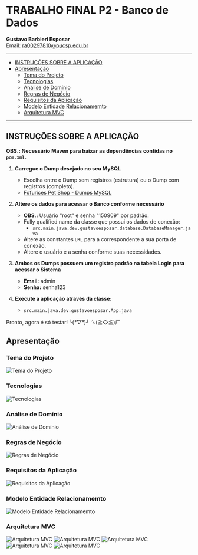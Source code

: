 # TRABALHO FINAL P2 - Banco de Dados 

**Gustavo Barbieri Esposar**  
Email: [ra00297810@pucsp.edu.br](mailto:ra00297810@pucsp.edu.br)

---

<!-- TOC -->

- [INSTRUÇÕES SOBRE A APLICAÇÃO](#instruções-sobre-a-aplicação)
- [Apresentação](#apresentação)
    - [Tema do Projeto](#tema-do-projeto)
    - [Tecnologias](#tecnologias)
    - [Análise de Domínio](#análise-de-domínio)
    - [Regras de Negócio](#regras-de-negócio)
    - [Requisitos da Aplicação](#requisitos-da-aplicação)
    - [Modelo Entidade Relacionamemto](#modelo-entidade-relacionamemto)
    - [Arquitetura MVC](#arquitetura-mvc)

<!-- /TOC -->

---

## INSTRUÇÕES SOBRE A APLICAÇÃO

**OBS.: Necessário Maven para baixar as dependências contidas no `pom.xml`.**

1. **Carregue o Dump desejado no seu MySQL**
    - Escolha entre o Dump sem registros (estrutura) ou o Dump com registros (completo).
    - [Fofurices Pet Shop - Dumps MySQL](https://github.com/GustavoEsposar/FofuricesPetShop_Dump)

2. **Altere os dados para acessar o Banco conforme necessário**
    - **OBS.:** Usuário "root" e senha "150909" por padrão.
    - Fully qualified name da classe que possui os dados de conexão:
        - `src.main.java.dev.gustavoesposar.database.DatabaseManager.java`
    - Altere as constantes `URL` para a correspondente a sua porta de conexão.
    - Altere o usuário e a senha conforme suas necessidades.

3. **Ambos os Dumps possuem um registro padrão na tabela Login para acessar o Sistema**
    - **Email:** admin
    - **Senha:** senha123

4. **Execute a aplicação através da classe:**
    - `src.main.java.dev.gustavoesposar.App.java`

Pronto, agora é só testar! ╰(*°▽°*)╯  ㄟ(≧◇≦)ㄏ

## Apresentação

### Tema do Projeto
![Tema do Projeto](readme_fig/slide1.jpg)
### Tecnologias
![Tecnologias](readme_fig/slide2.jpg)
### Análise de Domínio
![Análise de Domínio](readme_fig/slide3.jpg)
### Regras de Negócio
![Regras de Negócio](readme_fig/slide4.jpg)
### Requisitos da Aplicação
![Requisitos da Aplicação](readme_fig/slide5.jpg)
### Modelo Entidade Relacionamemto
![Modelo Entidade Relacionamemto](readme_fig/slide6.jpg)
### Arquitetura MVC
![Arquitetura MVC](readme_fig/slide7.jpg)
![Arquitetura MVC](readme_fig/slide8.jpg)
![Arquitetura MVC](readme_fig/slide9.jpg)
![Arquitetura MVC](readme_fig/slide10.jpg)
![Arquitetura MVC](readme_fig/slide11.jpg)
